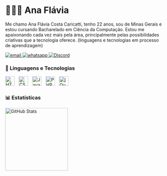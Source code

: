 # 👩🏻‍💻 Ana Flávia

Me chamo Ana Flávia Costa Caricatti, tenho 22 anos, sou de Minas Gerais e estou cursando Bacharelado em Ciência da Computação. Estou me apaixonando cada vez mais pela área, principalmente pelas possibilidades criativas que a tecnologia oferece. (linguagens e tecnologias em processo de aprendizagem)
<p align="left">
    <a href="mailto:anaflaviacaricatti3@gmail.com">
        <img 
            alt="email" 
            title="Enviar email" 
            src="https://img.shields.io/badge/Email-0072C6?style=for-the-badge&logo=gmail&logoColor=white"
        />
    </a>
    <a href="https://api.whatsapp.com/send?phone=35991775183">
        <img 
            alt="whatsapp" 
            title="Fale comigo no whatsapp" 
            src="https://img.shields.io/badge/WhatsApp-25D366?style=for-the-badge&logo=whatsapp&logoColor=white"
        />
    </a> 
    <a href="https://discord.com/users/600319440239722496">
        <img 
            alt="Discord" 
            title="Discord" 
            src="https://img.shields.io/badge/Discord-5865F2?style=for-the-badge&logo=discord&logoColor=white"
        />
    </a>
</p>

### 🤖 Linguagens e Tecnologias

<img 
    align="left" 
    alt="HTML"
    title="HTML" 
    width="30px" 
    style="padding-right: 10px;" 
    src="https://cdn.jsdelivr.net/gh/devicons/devicon@latest/icons/html5/html5-original.svg" 
/>
<img 
    align="left" 
    alt="CSS" 
    title="CSS"
    width="30px" 
    style="padding-right: 10px;" 
    src="https://cdn.jsdelivr.net/gh/devicons/devicon@latest/icons/css3/css3-original.svg" 
/>
<img 
    align="left" 
    alt="JavaScript" 
    title="JavaScript"
    width="30px" 
    style="padding-right: 10px;" 
    src="https://cdn.jsdelivr.net/gh/devicons/devicon@latest/icons/javascript/javascript-original.svg" 
/>
<img 
      align="left" 
    alt="PHP" 
    title="PHP"
    width="30px" 
    style="padding-right: 10px;" 
    src="https://cdn.jsdelivr.net/gh/devicons/devicon@latest/icons/php/php-original.svg" 
/>
<img 
    align="left" 
    alt="jQuery"
    title="jQuery" 
    width="30px" 
    style="padding-right: 10px;" 
    src="https://cdn.jsdelivr.net/gh/devicons/devicon@latest/icons/jquery/jquery-original.svg" 
/>
<br/>
<br/>

### 📊 Estatísticas

<p>
  <img 
    align="left" 
    alt="GitHub Stats" 
    height="200" 
    style="padding-right: 10px;" 
    src="https://github-readme-stats.vercel.app/api?username=AnaCaricatti&show_icons=true&theme=tokyonight&include_all_commits=true&locale=pt-br" 
  />
</p>
